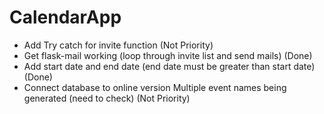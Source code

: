 # CalendarApp

- Add Try catch for invite function (Not Priority)
- Get flask-mail working (loop through invite list and send mails) (Done)
- Add start date and end date (end date must be greater than start date)(Done)
- Connect database to online version Multiple event names being generated (need to check) (Not Priority)
